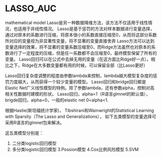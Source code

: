 # LASSO_AUC
mathematical model
Lasso是另一种数据降维方法，该方法不仅适用于线性情况，也适用于非线性情况。
Lasso是基于惩罚的方法对样本数据进行变量选择，通过对原本的系数进行压缩，将原本很小的系数直接压缩至0，从而将这部分系数所对应的变量视为非显著性变量，将不显著的变量直接舍弃
Lasso方法可以达到变量选择的效果，将不显著的变量系数压缩至0，而Ridge方法虽然也对原本的系数进行了一定程度的压缩，但是任一系数都不会压缩至0，最终模型保留了所有的变量。
Lasso回归可以在公式中去掉无用的变量（在这方面比Ridge好一点）。相比之下，Ridge在大多数变量都有用的时候，可以保留全部（比Lasso更好）

Lasso回归复杂度调整的程度由参数lambda来控制，lambda越大模型复杂度的惩罚力度越大，从而获得一个较少变量的模型。
Lasso回归和bridge回归都是Elastic Net广义线性模型的特例。除了参数lambda，还有参数alpha，控制对高相关性数据时建模的形状。
Lasso回归，alpha=1（R语言glmnet的默认值），brigde回归，alpha=0，一般的elastic net 0<alpha<1.

根据Hastie(斯坦福统计学家)， Tibshirani和Wainwright的Statistical Learning with Sparsity（The Lasso and Generalizations），
如下五类模型的变量选择可采用R语言的glmnet包来解决。

这五类模型分别是：
1. 二分类logistic回归模型
2. 多分类logistic回归模型
3.Possion模型
4.Cox比例风险模型
5.SVM
